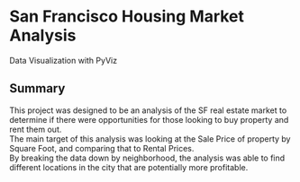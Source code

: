 # San Francisco Housing Market Analysis
Data Visualization with PyViz

## Summary
This project was designed to be an analysis of the SF real estate market to determine if there were opportunities for those looking to buy property and rent them out.  
The main target of this analysis was looking at the Sale Price of property by Square Foot, and comparing that to Rental Prices.  
By breaking the data down by neighborhood, the analysis was able to find different locations in the city that are potentially more profitable.

